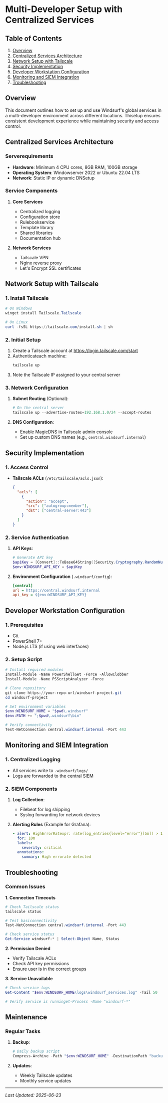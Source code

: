 # Multi-Developer Setup with Centralized Services

## Table of Contents
1. [Overview](#overview)
2. [Centralized Services Architecture](#centralized-services-architecture)
3. [Network Setup with Tailscale](#network-setup-with-tailscale)
4. [Security Implementation](#security-implementation)
5. [Developer Workstation Configuration](#developer-workstation-configuration)
6. [Monitoring and SIEM Integration](#monitoring-and-siem-integration)
7. [Troubleshooting](#troubleshooting)

## Overview

This document outlines how to set up and use Windsurf's global services in a multi-developer environment across different locations. Thisetup ensures consistent development experience while maintaining security and access control.

## Centralized Services Architecture

### Serverequirements
- **Hardware**: Minimum 4 CPU cores, 8GB RAM, 100GB storage
- **Operating System**: Windowserver 2022 or Ubuntu 22.04 LTS
- **Network**: Static IP or dynamic DNSetup

### Service Components
1. **Core Services**
   - Centralized logging
   - Configuration store
   - Rulebookservice
   - Template library
   - Shared libraries
   - Documentation hub

2. **Network Services**
   - Tailscale VPN
   - Nginx reverse proxy
   - Let's Encrypt SSL certificates

## Network Setup with Tailscale

### 1. Install Tailscale
```powershell
# On Windows
winget install Tailscale.Tailscale

# On Linux
curl -fsSL https://tailscale.com/install.sh | sh
```

### 2. Initial Setup
1. Create a Tailscale account at https://login.tailscale.com/start
2. Authenticateach machine:
   ```powershell
   tailscale up
   ```
3. Note the Tailscale IP assigned to your central server

### 3. Network Configuration
1. **Subnet Routing** (Optional):
   ```powershell
   # On the central server
   tailscale up --advertise-routes=192.168.1.0/24 --accept-routes
   ```

2. **DNS Configuration**:
   - Enable MagicDNS in Tailscale admin console
   - Set up custom DNS names (e.g., `central.windsurf.internal`)

## Security Implementation

### 1. Access Control
- **Tailscale ACLs** (`/etc/tailscale/acls.json`):
  ```json
  {
    "acls": [
      {
        "action": "accept",
        "src": ["autogroup:member"],
        "dst": ["central-server:443"]
      }
    ]
  }
  ```

### 2. Service Authentication
1. **API Keys**:
   ```powershell
   # Generate API key
   $apiKey = [Convert]::ToBase64String([Security.Cryptography.RandomNumberGenerator]::GetBytes(32))
   $env:WINDSURF_API_KEY = $apiKey
   ```

2. **Environment Configuration** (`.windsurf/config`):
   ```ini
   [central]
   url = https://central.windsurf.internal
   api_key = ${env:WINDSURF_API_KEY}
   ```

## Developer Workstation Configuration

### 1. Prerequisites
- Git
- PowerShell 7+
- Node.js LTS (if using web interfaces)

### 2. Setup Script
```powershell
# Install required modules
Install-Module -Name PowerShellGet -Force -AllowClobber
Install-Module -Name PSScriptAnalyzer -Force

# Clone repository
git clone https://your-repo-url/windsurf-project.git
cd windsurf-project

# Set environment variables
$env:WINDSURF_HOME = "$pwd\.windsurf"
$env:PATH += ";$pwd\.windsurf\bin"

# Verify connectivity
Test-NetConnection central.windsurf.internal -Port 443
```

## Monitoring and SIEM Integration

### 1. Centralized Logging
- All services write to `.windsurf/logs/`
- Logs are forwarded to the central SIEM

### 2. SIEM Components
1. **Log Collection**:
   - Filebeat for log shipping
   - Syslog forwarding for network devices

2. **Alerting Rules** (Example for Grafana):
   ```yaml
   - alert: HighErrorRatexpr: rate(log_entries{level="error"}[5m]) > 10
     for: 10m
     labels:
       severity: critical
     annotations:
       summary: High errorate detected
   ```

## Troubleshooting

### Common Issues

**1. Connection Timeouts**
```powershell
# Check Tailscale status
tailscale status

# Test basiconnectivity
Test-NetConnection central.windsurf.internal -Port 443

# Check service status
Get-Service windsurf-* | Select-Object Name, Status
```

**2. Permission Denied**
- Verify Tailscale ACLs
- Check API key permissions
- Ensure user is in the correct groups

**3. Service Unavailable**
```powershell
# Check service logs
Get-Content "$env:WINDSURF_HOME\logs\windsurf_services.log" -Tail 50

# Verify service is runninget-Process -Name "windsurf-*"
```

## Maintenance

### Regular Tasks
1. **Backup**:
   ```powershell
   # Daily backup script
   Compress-Archive -Path "$env:WINDSURF_HOME" -DestinationPath "backups\windsurf-$(Get-Date -Format 'yyyyMMdd').zip"
   ```

2. **Updates**:
   - Weekly Tailscale updates
   - Monthly service updates

---
*Last Updated: 2025-06-23*



